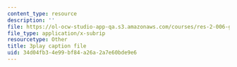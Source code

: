 ```yaml
---
content_type: resource
description: ''
file: https://ol-ocw-studio-app-qa.s3.amazonaws.com/courses/res-2-006-girls-who-build-cameras-summer-2016/34d04fb34e99bf84a26a2a7e60bde9e6_tJj6YN8peXU.srt
file_type: application/x-subrip
resourcetype: Other
title: 3play caption file
uid: 34d04fb3-4e99-bf84-a26a-2a7e60bde9e6
---
```


